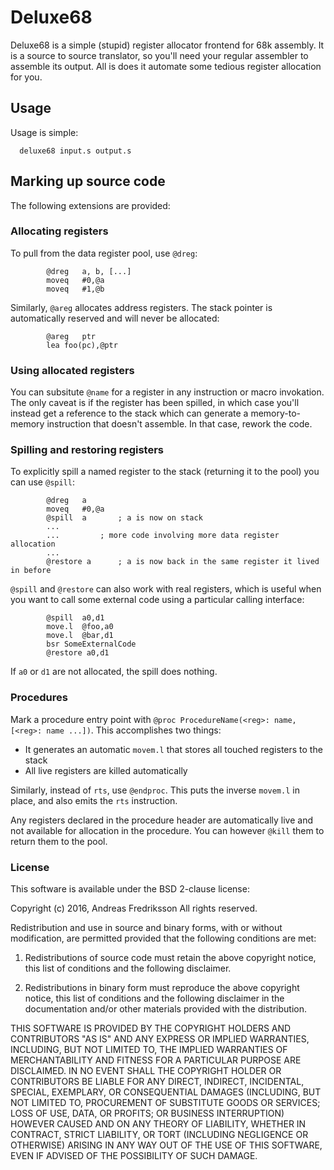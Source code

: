 # Deluxe68

Deluxe68 is a simple (stupid) register allocator frontend for 68k assembly. It
is a source to source translator, so you'll need your regular assembler to
assemble its output. All is does it automate some tedious register allocation
for you.

## Usage

Usage is simple:

```
  deluxe68 input.s output.s
```

## Marking up source code

The following extensions are provided:

### Allocating registers

To pull from the data register pool, use `@dreg`:

```
		@dreg	a, b, [...]
		moveq	#0,@a
		moveq	#1,@b
```

Similarly, `@areg` allocates address registers. The stack pointer is
automatically reserved and will never be allocated:

```
		@areg	ptr
		lea	foo(pc),@ptr
```

### Using allocated registers

You can subsitute `@name` for a register in any instruction or macro
invokation. The only caveat is if the register has been spilled, in which case
you'll instead get a reference to the stack which can generate a
memory-to-memory instruction that doesn't assemble. In that case, rework the
code.

### Spilling and restoring registers

To explicitly spill a named register to the stack (returning it to the pool) you can use `@spill`:

```
		@dreg	a
		moveq	#0,@a
		@spill	a		; a is now on stack
		...
		...			; more code involving more data register allocation
		...
		@restore a		; a is now back in the same register it lived in before
```

`@spill` and `@restore` can also work with real registers, which is useful when
you want to call some external code using a particular calling interface:

```
		@spill	a0,d1
		move.l	@foo,a0
		move.l	@bar,d1
		bsr	SomeExternalCode
		@restore a0,d1
```

If `a0` or `d1` are not allocated, the spill does nothing.

### Procedures

Mark a procedure entry point with `@proc ProcedureName(<reg>: name, [<reg>: name ...])`.
This accomplishes two things:

- It generates an automatic `movem.l` that stores all touched registers to the stack
- All live registers are killed automatically

Similarly, instead of `rts`, use `@endproc`. This puts the inverse `movem.l` in
place, and also emits the `rts` instruction.

Any registers declared in the procedure header are automatically live and not
available for allocation in the procedure. You can however `@kill` them to
return them to the pool.

### License

This software is available under the BSD 2-clause license:

Copyright (c) 2016, Andreas Fredriksson
All rights reserved.

Redistribution and use in source and binary forms, with or without
modification, are permitted provided that the following conditions are met:

1. Redistributions of source code must retain the above copyright notice, this
   list of conditions and the following disclaimer.

2. Redistributions in binary form must reproduce the above copyright notice,
   this list of conditions and the following disclaimer in the documentation
   and/or other materials provided with the distribution.

THIS SOFTWARE IS PROVIDED BY THE COPYRIGHT HOLDERS AND CONTRIBUTORS "AS IS" AND
ANY EXPRESS OR IMPLIED WARRANTIES, INCLUDING, BUT NOT LIMITED TO, THE IMPLIED
WARRANTIES OF MERCHANTABILITY AND FITNESS FOR A PARTICULAR PURPOSE ARE
DISCLAIMED. IN NO EVENT SHALL THE COPYRIGHT HOLDER OR CONTRIBUTORS BE LIABLE
FOR ANY DIRECT, INDIRECT, INCIDENTAL, SPECIAL, EXEMPLARY, OR CONSEQUENTIAL
DAMAGES (INCLUDING, BUT NOT LIMITED TO, PROCUREMENT OF SUBSTITUTE GOODS OR
SERVICES; LOSS OF USE, DATA, OR PROFITS; OR BUSINESS INTERRUPTION) HOWEVER
CAUSED AND ON ANY THEORY OF LIABILITY, WHETHER IN CONTRACT, STRICT LIABILITY,
OR TORT (INCLUDING NEGLIGENCE OR OTHERWISE) ARISING IN ANY WAY OUT OF THE USE
OF THIS SOFTWARE, EVEN IF ADVISED OF THE POSSIBILITY OF SUCH DAMAGE.

